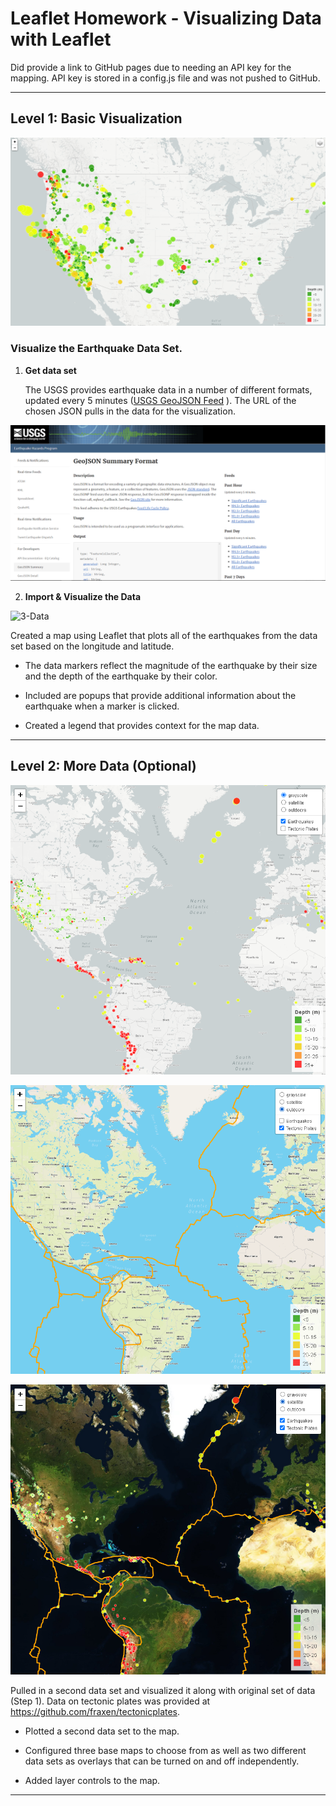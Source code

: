 # Leaflet Homework - Visualizing Data with Leaflet

Did provide a link to GitHub pages due to needing an API key for the mapping. API key is stored in a config.js file and was not pushed to GitHub.

- - -

## Level 1: Basic Visualization

![2-BasicMap](Images/2-BasicMap.png)

### Visualize the Earthquake Data Set.

1. **Get  data set**

   The USGS provides earthquake data in a number of different formats, updated every 5 minutes ([USGS GeoJSON Feed](http://earthquake.usgs.gov/earthquakes/feed/v1.0/geojson.php) ). The URL of the chosen JSON pulls in the data for the visualization.

  ![3-Data](Images/3-Data.png)

2. **Import & Visualize the Data**

![3-Data](Images/2-BasicMapZooom.png)

   Created a map using Leaflet that plots all of the earthquakes from the data set based on the longitude and latitude.

   * The data markers reflect the magnitude of the earthquake by their size and the depth of the earthquake by their color. 

   * Included are popups that provide additional information about the earthquake when a marker is clicked.

   * Created a legend that provides context for the map data.

- - -

## Level 2: More Data (Optional)

![Advanced](Images/step2-1.png)

![Advanced](Images/step2-2.png)

![Advanced](Images/step2-3.png)

Pulled in a second data set and visualized it along with original set of data (Step 1). Data on tectonic plates was provided at <https://github.com/fraxen/tectonicplates>.

* Plotted a second data set to the map.

* Configured three base maps to choose from as well as two different data sets as overlays that can be turned on and off independently.

* Added layer controls to the map.

- - -

